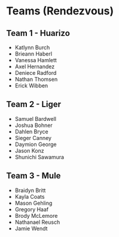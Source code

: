 # Teams (Rendezvous)

## Team 1 - Huarizo
* Katlynn Burch
* Brieann Haberl
* Vanessa Hamlett
* Axel Hernandez
* Deniece Radford
* Nathan Thomsen
* Erick Wibben

## Team 2 - Liger
* Samuel Bardwell
* Joshua Bohner
* Dahlen Bryce
* Sieger Canney 
* Daymion George
* Jason Konz
* Shunichi Sawamura

## Team 3 - Mule
* Braidyn Britt
* Kayla Coats
* Mason Gehling
* Gregory Haaf
* Brody McLemore
* Nathanael Reusch
* Jamie Wendt

